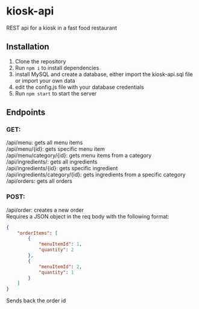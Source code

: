 # kiosk-api
REST api for a kiosk in a fast food restaurant

## Installation
1. Clone the repository
2. Run `npm i` to install dependencies
3. install MySQL and create a database, either import the kiosk-api.sql file or import your own data
4. edit the config.js file with your database credentials
5. Run `npm start` to start the server

## Endpoints

### GET:
/api/menu: gets all menu items <br>
/api/menu/{id}: gets specific menu item <br>
/api/menu/category/{id}: gets menu items from a category <br>
/api/ingredients/: gets all ingredients <br>
/api/ingredients/{id}: gets specific ingredient <br>
/api/ingredients/category/{id}: gets ingredients from a specific category <br>
/api/orders: gets all orders <br>

### POST:
/api/order: creates a new order <br>
Requires a JSON object in the req body with the following format: <br>
```json
{
    "orderItems": [
        {
            "menuItemId": 1,
            "quantity": 2
        },
        {
            "menuItemId": 2,
            "quantity": 1
        }
    ]
}
```
Sends back the order id
